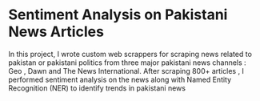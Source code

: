 # Sentiment Analysis on Pakistani News Articles
In this project, I wrote custom web scrappers for scraping news related to pakistan or pakistani politics from three major pakistani news channels : Geo , Dawn and The News International. After scraping 800+ articles , I performed sentiment analysis on the news along with Named Entity Recognition (NER) to identify trends in pakistani news
